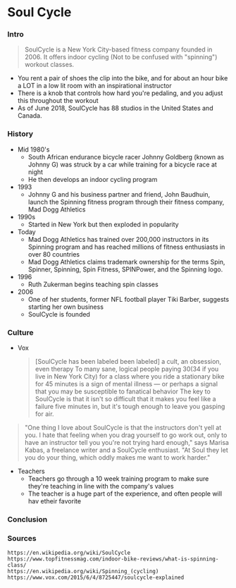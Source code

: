 Soul Cycle
===
### Intro
> SoulCycle is a New York City-based fitness company founded in 2006. It offers indoor cycling (Not to be confused with "spinning") workout classes.
* You rent a pair of shoes the clip into the bike, and for about an hour bike a LOT in a low lit room with an inspirational instructor
* There is a knob that controls how hard you're pedaling, and you adjust this throughout the workout
* As of June 2018, SoulCycle has 88 studios in the United States and Canada.

### History
* Mid 1980's
  * South African endurance bicycle racer Johnny Goldberg (known as Johnny G) was struck by a car while training for a bicycle race at night
  * He then develops an indoor cycling program
* 1993
  * Johnny G and his business partner and friend, John Baudhuin, launch the Spinning fitness program through their fitness company, Mad Dogg Athletics 
* 1990s
  * Started in New York but then exploded in popularity
* Today
  * Mad Dogg Athletics has trained over 200,000 instructors in its Spinning program and has reached millions of fitness enthusiasts in over 80 countries 
  * Mad Dogg Athletics claims trademark ownership for the terms Spin, Spinner, Spinning, Spin Fitness, SPINPower, and the Spinning logo.
* 1996
  * Ruth Zukerman begins teaching spin classes
* 2006
  * One of her students, former NFL football player Tiki Barber, suggests starting her own business
  * SoulCycle is founded

### Culture
* Vox
  > [SoulCycle has been labeled been labeled] a cult, an obsession, even therapy
  > To many sane, logical people paying $30 ($34 if you live in New York City) for a class where you ride a stationary bike for 45 minutes is a sign of mental illness — or perhaps a signal that you may be susceptible to fanatical behavior
  > The key to SoulCycle is that it isn't so difficult that it makes you feel like a failure five minutes in, but it's tough enough to leave you gasping for air.

> "One thing I love about SoulCycle is that the instructors don't yell at you. I hate that feeling when you drag yourself to go work out, only to have an instructor tell you you're not trying hard enough," says Marisa Kabas, a freelance writer and a SoulCycle enthusiast. "At Soul they let you do your thing, which oddly makes me want to work harder."


* Teachers
  * Teachers go through a 10 week training program to make sure they're teaching in line with the company's values
  * The teacher is a huge part of the experience, and often people will hav etheir favorite
### Conclusion


### Sources
```
https://en.wikipedia.org/wiki/SoulCycle
https://www.topfitnessmag.com/indoor-bike-reviews/what-is-spinning-class/
https://en.wikipedia.org/wiki/Spinning_(cycling)
https://www.vox.com/2015/6/4/8725447/soulcycle-explained
```
